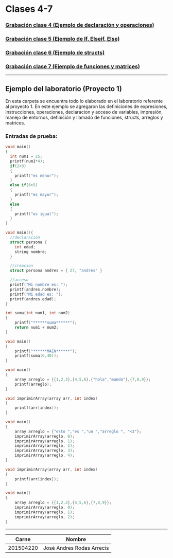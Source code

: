 # Clases 4-7

### [Grabación clase 4 (Ejemplo de declaración y operaciones)](https://drive.google.com/file/d/1cfg76APiNGo2No8_XSDI4Z4jCLb70o3v/view?usp=sharing)
### [Grabación clase 5 (Ejemplo de If, Elseif, Else)](https://drive.google.com/file/d/1pM12N5TbpYSwRj0e3SFoYaH57Ug1paW8/view?usp=sharing)
### [Grabación clase 6 (Ejemplo de structs)](https://drive.google.com/file/d/1GI9-ShYqxXmFWPdQZr_SvUy1KHCr9ESm/view?usp=sharing)
### [Grabación clase 7 (Ejemplo de funciones y matrices)](https://drive.google.com/file/d/1CZWvLKwdYBSX82n0aukZIHc9STQvlC2-/view?usp=sharing)
-------------
## Ejemplo del laboratorio (Proyecto 1)
En esta carpeta se encuentra todo lo elaborado en el laboratorio referente al proyecto 1.  En este ejemplo se agregaron las definiciones de expresiones, instrucciones, operaciones, declaracion y acceso de variables, impresión, manejo de entornos, definición y llamado de funciones, structs, arreglos y matrices.

### Entradas de prueba:
```cpp
void main()
{
  int num1 = 25;
  printf(num1*4);
  if(2<3)
  {
    printf("es menor");
  } 
  else if(6>5) 
  { 
    printf("es mayor"); 
  } 
  else 
  {
    printf("es igual"); 
  }
}
```
```cpp
void main(){
  //declaración
  struct persona { 
    int edad; 
    string nombre; 
  }

  //creación
  struct persona andres = { 27, "andres" }

  //acceso
  printf("Mi nombre es: ");
  printf(andres.nombre);
  printf("Mi edad es: ");
  printf(andres.edad);
}
```
```cpp
int suma(int num1, int num2)
{
    printf("******suma******");
    return num1 + num2;
}

void main()
{
    printf("******MAIN******");
    printf(suma(6,40));
}
```
```cpp
void main()
{
    array arreglo = {{1,2,3},{4,5,6},{"hola","mundo"},{7,8,9}};
    printf(arreglo);
}
```
```cpp
void imprimirArray(array arr, int index)
{
    printf(arr[index]);
}

void main()
{
    array arreglo = {"esto ","es ","un ","arreglo ", "<3"};
    imprimirArray(arreglo, 0);
    imprimirArray(arreglo, 1);
    imprimirArray(arreglo, 2);
    imprimirArray(arreglo, 3);
    imprimirArray(arreglo, 4);
}
```
```cpp
void imprimirArray(array arr, int index)
{
    printf(arr[index]);
}

void main()
{
    array arreglo = {{1,2,3},{4,5,6},{7,8,9}};
    imprimirArray(arreglo, 0);
    imprimirArray(arreglo, 1);
    imprimirArray(arreglo, 2);
}
```
-------------
| Carne     | Nombre                     |
| --------- | -------------------------- |
| 201504220 | José Andres Rodas Arrecis  |
